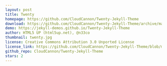```yaml
---
layout: post
title: Twenty
homepage: https://github.com/CloudCannon/Twenty-Jekyll-Theme
download: https://github.com/CloudCannon/Twenty-Jekyll-Theme/archive/master.zip
demo: https://jekyll-demos.github.io/Twenty-Jekyll-Theme
author: HTML5 UP (html5up.net), @n33co
thumbnail: twenty.jpg
license: Creative Commons Attribution 3.0 Unported License
license_link: https://github.com/CloudCannon/Twenty-Jekyll-Theme/blob/master/LICENSE.txt
github_repo: CloudCannon/Twenty-Jekyll-Theme
stars: 2
---
```

